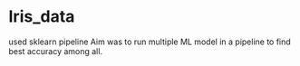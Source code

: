 # Iris_data
used sklearn pipeline
Aim was to run multiple ML model in a pipeline to find best accuracy among all.
